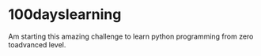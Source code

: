 # 100dayslearning
Am starting this amazing challenge to learn python programming from zero toadvanced level.

